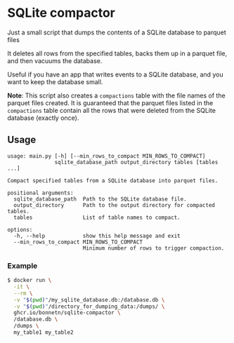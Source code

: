 # SQLite compactor

Just a small script that dumps the contents of a SQLite database to parquet files

It deletes all rows from the specified tables, backs them up in a parquet file, and then vacuums the database.

Useful if you have an app that writes events to a SQLite database, and you want to keep the database small.

**Note**: This script also creates a `compactions` table with the file names of the parquet files created.
It is guaranteed that the parquet files listed in the `compactions` table contain all the rows that were deleted from the SQLite database (exactly once).

## Usage

```
usage: main.py [-h] [--min_rows_to_compact MIN_ROWS_TO_COMPACT]
               sqlite_database_path output_directory tables [tables ...]

Compact specified tables from a SQLite database into parquet files.

positional arguments:
  sqlite_database_path  Path to the SQLite database file.
  output_directory      Path to the output directory for compacted tables.
  tables                List of table names to compact.

options:
  -h, --help            show this help message and exit
  --min_rows_to_compact MIN_ROWS_TO_COMPACT
                        Minimum number of rows to trigger compaction.
```

### Example

```sh
$ docker run \
  -it \
  --rm \
  -v "$(pwd)"/my_sqlite_database.db:/database.db \
  -v "$(pwd)"/directory_for_dumping_data:/dumps/ \
  ghcr.io/bonnetn/sqlite-compactor \
  /database.db \
  /dumps \
  my_table1 my_table2
```
